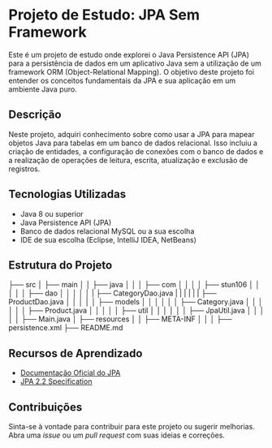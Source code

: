 # Projeto de Estudo: JPA Sem Framework

Este é um projeto de estudo onde explorei o Java Persistence API (JPA) para a persistência de dados em um aplicativo Java sem a utilização de um framework ORM (Object-Relational Mapping). O objetivo deste projeto foi entender os conceitos fundamentais da JPA e sua aplicação em um ambiente Java puro.

## Descrição

Neste projeto, adquiri conhecimento sobre como usar a JPA para mapear objetos Java para tabelas em um banco de dados relacional. Isso incluiu a criação de entidades, a configuração de conexões com o banco de dados e a realização de operações de leitura, escrita, atualização e exclusão de registros.

## Tecnologias Utilizadas

- Java 8 ou superior
- Java Persistence API (JPA)
- Banco de dados relacional MySQL ou a sua escolha
- IDE de sua escolha (Eclipse, IntelliJ IDEA, NetBeans)

## Estrutura do Projeto

├── src
│   ├── main
│   │   ├── java
│   │   │   ├── com
│   │   │   │   ├── stun106
│   │   │   │   │   ├── dao
│   │   │   │   │   |   ├── CategoryDao.java 
|   |   |   |   |   |   ├── ProductDao.java
│   │   │   │   │   ├── models
│   │   │   │   │   │   ├── Category.java
│   │   │   │   │   │   ├── Product.java
│   │   │   │   │   ├── util
│   │   │   │   │   │   ├── JpaUtil.java
│   │   │   │   │   ├── Main.java
│   ├── resources
│   │   ├── META-INF
│   │   │   ├── persistence.xml
├── README.md

## Recursos de Aprendizado

- [Documentação Oficial do JPA](https://docs.oracle.com/javaee/7/tutorial/persistence-intro.htm)
- [JPA 2.2 Specification](https://jcp.org/en/jsr/detail?id=338)

## Contribuições

Sinta-se à vontade para contribuir para este projeto ou sugerir melhorias. Abra uma *issue* ou um *pull request* com suas ideias e correções.
